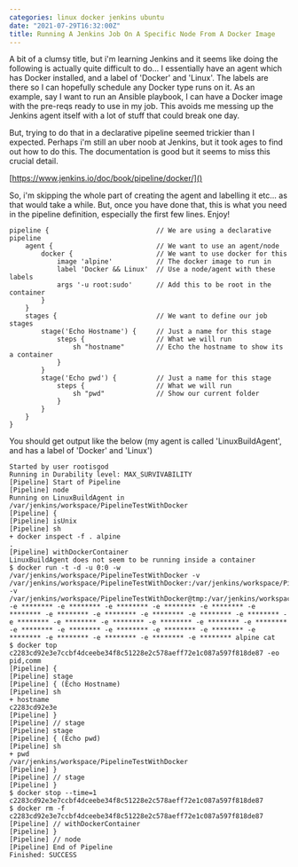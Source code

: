```yaml
---
categories: linux docker jenkins ubuntu
date: "2021-07-29T16:32:00Z"
title: Running A Jenkins Job On A Specific Node From A Docker Image
---
```


A bit of a clumsy title, but i'm learning Jenkins and it seems like doing the following is actually quite difficult to do... I essentially have an agent which has Docker installed, and a label of 'Docker' and 'Linux'. The labels are there so I can hopefully schedule any Docker type runs on it. As an example, say I want to run an Ansible playbook, I can have a Docker image with the pre-reqs ready to use in my job. This avoids me messing up the Jenkins agent itself with a lot of stuff that could break one day.

But, trying to do that in a declarative pipeline seemed trickier than I expected. Perhaps i'm still an uber noob at Jenkins, but it took ages to find out how to do this. The documentation is good but it seems to miss this crucial detail.

[https://www.jenkins.io/doc/book/pipeline/docker/]()

So, i'm skipping the whole part of creating the agent and labelling it etc... as that would take a while. But, once you have done that, this is what you need in the pipeline definition, especially the first few lines. Enjoy!

```text
pipeline {                           // We are using a declarative pipeline
    agent {                          // We want to use an agent/node
        docker {                     // We want to use docker for this
            image 'alpine'           // The docker image to run in
            label 'Docker && Linux'  // Use a node/agent with these labels
            args '-u root:sudo'      // Add this to be root in the container
        }
    }
    stages {                         // We want to define our job stages
        stage('Echo Hostname') {     // Just a name for this stage
            steps {                  // What we will run
                sh "hostname"        // Echo the hostname to show its a container
            }
        }
        stage('Echo pwd') {          // Just a name for this stage
            steps {                  // What we will run
                sh "pwd"             // Show our current folder
            }
        }
    }
}
```

You should get output like the below (my agent is called 'LinuxBuildAgent', and has a label of 'Docker' and 'Linux')

```text
Started by user rootisgod
Running in Durability level: MAX_SURVIVABILITY
[Pipeline] Start of Pipeline
[Pipeline] node
Running on LinuxBuildAgent in /var/jenkins/workspace/PipelineTestWithDocker
[Pipeline] {
[Pipeline] isUnix
[Pipeline] sh
+ docker inspect -f . alpine
.
[Pipeline] withDockerContainer
LinuxBuildAgent does not seem to be running inside a container
$ docker run -t -d -u 0:0 -w /var/jenkins/workspace/PipelineTestWithDocker -v /var/jenkins/workspace/PipelineTestWithDocker:/var/jenkins/workspace/PipelineTestWithDocker:rw,z -v /var/jenkins/workspace/PipelineTestWithDocker@tmp:/var/jenkins/workspace/PipelineTestWithDocker@tmp:rw,z -e ******** -e ******** -e ******** -e ******** -e ******** -e ******** -e ******** -e ******** -e ******** -e ******** -e ******** -e ******** -e ******** -e ******** -e ******** -e ******** -e ******** -e ******** -e ******** -e ******** -e ******** -e ******** -e ******** -e ******** -e ******** -e ******** -e ******** alpine cat
$ docker top c2283cd92e3e7ccbf4dceebe34f8c51228e2c578aeff72e1c087a597f818de87 -eo pid,comm
[Pipeline] {
[Pipeline] stage
[Pipeline] { (Echo Hostname)
[Pipeline] sh
+ hostname
c2283cd92e3e
[Pipeline] }
[Pipeline] // stage
[Pipeline] stage
[Pipeline] { (Echo pwd)
[Pipeline] sh
+ pwd
/var/jenkins/workspace/PipelineTestWithDocker
[Pipeline] }
[Pipeline] // stage
[Pipeline] }
$ docker stop --time=1 c2283cd92e3e7ccbf4dceebe34f8c51228e2c578aeff72e1c087a597f818de87
$ docker rm -f c2283cd92e3e7ccbf4dceebe34f8c51228e2c578aeff72e1c087a597f818de87
[Pipeline] // withDockerContainer
[Pipeline] }
[Pipeline] // node
[Pipeline] End of Pipeline
Finished: SUCCESS
```
